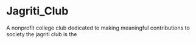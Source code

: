 # Jagriti_Club
A nonprofit college club dedicated to making meaningful contributions to society
the jagriti club is the
